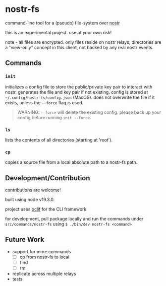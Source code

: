 # nostr-fs

command-line tool for a (pseudo) file-system over [nostr](https://github.com/nostr-protocol/nostr)

this is an experimental project. use at your own risk!

note - all files are encrypted. only files reside on nostr relays; directories are a "view-only" concept in this client, not backed by any real nostr events.

## Commands

### `init`
initializes a config file to store the public/private key pair to interact with nostr. generates the file and key pair if not existing. config is stored at `~/.config/nostr-fs/config.json` (MacOS). does not overwrite the file if it exists, unless the `--force` flag is used.

> WARNING: `--force` will delete the existing config. please back up your config before running `init --force`.

### `ls`
lists the contents of all directories (starting at 'root'). 

### `cp`

copies a source file from a local absolute path to a nostr-fs path.

## Development/Contribution
contributions are welcome!

built using node v19.3.0.

project uses [oclif](https://oclif.io/) for the CLI framework. 

for development, pull package locally and run the commands under `src/commands/nostr-fs` using 
`$ ./bin/dev nostr-fs <command>`

## Future Work
- support for more commands
  - [ ] cp from nostr-fs to local
  - [ ] find
  - [ ] rm
- replicate across multiple relays
- tests